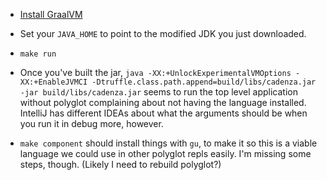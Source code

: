* [Install GraalVM](https://www.graalvm.org/downloads/)

* Set your `JAVA_HOME` to point to the modified JDK you just downloaded.

* `make run`

* Once you've built the jar, `java -XX:+UnlockExperimentalVMOptions -XX:+EnableJVMCI -Dtruffle.class.path.append=build/libs/cadenza.jar -jar build/libs/cadenza.jar` seems to run the top level application without polyglot complaining about not having the language installed. IntelliJ has different IDEAs about what the arguments should be when you run it in debug more, however.

* `make component` should install things with `gu`, to make it so this is a viable language we could use in other polyglot repls easily. I'm missing some steps, though. (Likely I need to rebuild polyglot?)
